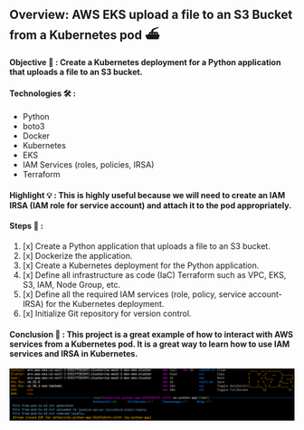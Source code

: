 ## Overview: AWS EKS upload a file to an S3 Bucket from a Kubernetes pod ⛴️

#### Objective 🎯 : Create a Kubernetes deployment for a Python application that uploads a file to an S3 bucket.

#### Technologies 🛠️ :
- Python 
- boto3 
- Docker
- Kubernetes
- EKS
- IAM Services (roles, policies, IRSA)
- Terraform

#### Highlight 💡 : This is highly useful because we will need to create an IAM IRSA (IAM role for service account) and attach it to the pod appropriately.

#### Steps 📝 :

1. [x] Create a Python application that uploads a file to an S3 bucket.  
2. [x] Dockerize the application.  
3. [x] Create a Kubernetes deployment for the Python application.  
4. [x] Define all infrastructure as code (IaC) Terraform such as VPC, EKS, S3, IAM, Node Group, etc.  
5. [x] Define all the required IAM services (role, policy, service account-IRSA) for the Kubernetes deployment.  
6. [x] Initialize Git repository for version control.  

#### Conclusion 📌 : This project is a great example of how to interact with AWS services from a Kubernetes pod. It is a great way to learn how to use IAM services and IRSA in Kubernetes.

![codesnap](https://github.com/assafdori/pod-to-s3/blob/main/k9s.png)
